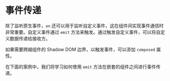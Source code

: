 <template is="exm-article">
<a href="../../publics/examples/event-passing/demo.html" preview></a>
<a href="../../publics/examples/event-passing/comp-one.html" main></a>
<a href="../../publics/examples/event-passing/comp-two.html"></a>
</template>

# 事件传递

除了监听原生事件，`on` 还可以用于监听自定义事件，这在组件间实现事件通信时非常重要。自定义事件通过 `emit` 方法来触发。通过触发自定义事件，可以将自定义数据传递给接收方。

如果需要跨越组件的 Shadow DOM 边界，以触发事件，可以添加 `composed` 属性。

在下面的案例中，我们将学习如何使用 `emit` 方法在嵌套的组件之间进行事件传递。
